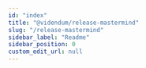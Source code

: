 ```yaml
---
id: "index"
title: "@videndum/release-mastermind"
slug: "/release-mastermind"
sidebar_label: "Readme"
sidebar_position: 0
custom_edit_url: null
---
```


<!-- @format -->
